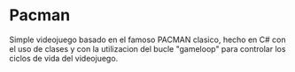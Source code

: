 # Pacman
Simple videojuego basado en el famoso PACMAN clasico, hecho en C# con el uso de clases y con la utilizacion del bucle "gameloop" para controlar los ciclos de vida del videojuego.
